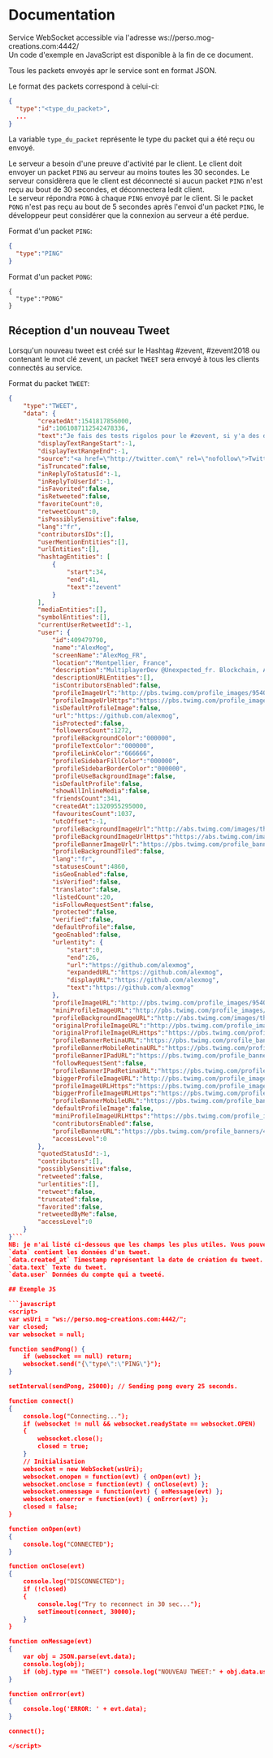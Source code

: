 # Documentation

Service WebSocket accessible via l'adresse ws://perso.mog-creations.com:4442/  
Un code d'exemple en JavaScript est disponible à la fin de ce document.  

Tous les packets envoyés apr le service sont en format JSON.  

Le format des packets correspond à celui-ci:  
```json
{
  "type":"<type_du_packet>",
  ...
}
```

La variable `type_du_packet` représente le type du packet qui a été reçu ou envoyé.

Le serveur a besoin d'une preuve d'activité par le client. Le client doit envoyer un packet `PING` au serveur au moins toutes les 30 secondes. Le serveur considèrera que le client est déconnecté si aucun packet `PING` n'est reçu au bout de 30 secondes, et déconnectera ledit client.  
Le serveur répondra `PONG` à chaque `PING` envoyé par le client. Si le packet `PONG` n'est pas reçu au bout de 5 secondes après l'envoi d'un packet `PING`, le développeur peut considérer que la connexion au serveur a été perdue.

Format d'un packet `PING`:  
```json
{
  "type":"PING"
}
```

Format d'un packet `PONG`:
```
{
  "type":"PONG"
}
```

## Réception d'un nouveau Tweet

Lorsqu'un nouveau tweet est créé sur le Hashtag #zevent, #zevent2018 ou contenant le mot clé zevent, un packet `TWEET` sera envoyé à tous les clients connectés au service.  

Format du packet `TWEET`:

```json
{
	"type":"TWEET",
	"data": {
		"createdAt":1541817856000,
		"id":1061087112542478336,
		"text":"Je fais des tests rigolos pour le #zevent, si y'a des devs qui me suivent, dans quelques minutes je vous link une doc :)",
		"displayTextRangeStart":-1,
		"displayTextRangeEnd":-1,
		"source":"<a href=\"http://twitter.com\" rel=\"nofollow\">Twitter Web Client</a>",
		"isTruncated":false,
		"inReplyToStatusId":-1,
		"inReplyToUserId":-1,
		"isFavorited":false,
		"isRetweeted":false,
		"favoriteCount":0,
		"retweetCount":0,
		"isPossiblySensitive":false,
		"lang":"fr",
		"contributorsIDs":[],
		"userMentionEntities":[],
		"urlEntities":[],
		"hashtagEntities": [
			{
				"start":34,
				"end":41,
				"text":"zevent"
			}
		],
		"mediaEntities":[],
		"symbolEntities":[],
		"currentUserRetweetId":-1,
		"user": {
			"id":409479790,
			"name":"AlexMog",
			"screenName":"AlexMog_FR",
			"location":"Montpellier, France",
			"description":"MultiplayerDev @Unexpected_fr. Blockchain, AI, GameDev enthusiast. Cloud computing consultant. Consensus P2P based computation is funny.",
			"descriptionURLEntities":[],
			"isContributorsEnabled":false,
			"profileImageUrl":"http://pbs.twimg.com/profile_images/954011606089895936/bIJnJCZb_normal.jpg",
			"profileImageUrlHttps":"https://pbs.twimg.com/profile_images/954011606089895936/bIJnJCZb_normal.jpg",
			"isDefaultProfileImage":false,
			"url":"https://github.com/alexmog",
			"isProtected":false,
			"followersCount":1272,
			"profileBackgroundColor":"000000",
			"profileTextColor":"000000",
			"profileLinkColor":"666666",
			"profileSidebarFillColor":"000000",
			"profileSidebarBorderColor":"000000",
			"profileUseBackgroundImage":false,
			"isDefaultProfile":false,
			"showAllInlineMedia":false,
			"friendsCount":341,
			"createdAt":1320955295000,
			"favouritesCount":1037,
			"utcOffset":-1,
			"profileBackgroundImageUrl":"http://abs.twimg.com/images/themes/theme1/bg.png",
			"profileBackgroundImageUrlHttps":"https://abs.twimg.com/images/themes/theme1/bg.png",
			"profileBannerImageUrl":"https://pbs.twimg.com/profile_banners/409479790/1487600461",
			"profileBackgroundTiled":false,
			"lang":"fr",
			"statusesCount":4860,
			"isGeoEnabled":false,
			"isVerified":false,
			"translator":false,
			"listedCount":20,
			"isFollowRequestSent":false,
			"protected":false,
			"verified":false,
			"defaultProfile":false,
			"geoEnabled":false,
			"urlentity": {
				"start":0,
				"end":26,
				"url":"https://github.com/alexmog",
				"expandedURL":"https://github.com/alexmog",
				"displayURL":"https://github.com/alexmog",
				"text":"https://github.com/alexmog"
			},
			"profileImageURL":"http://pbs.twimg.com/profile_images/954011606089895936/bIJnJCZb_normal.jpg",
			"miniProfileImageURL":"http://pbs.twimg.com/profile_images/954011606089895936/bIJnJCZb_mini.jpg",
			"profileBackgroundImageURL":"http://abs.twimg.com/images/themes/theme1/bg.png",
			"originalProfileImageURL":"http://pbs.twimg.com/profile_images/954011606089895936/bIJnJCZb.jpg",
			"originalProfileImageURLHttps":"https://pbs.twimg.com/profile_images/954011606089895936/bIJnJCZb.jpg",
			"profileBannerRetinaURL":"https://pbs.twimg.com/profile_banners/409479790/1487600461/web_retina",
			"profileBannerMobileRetinaURL":"https://pbs.twimg.com/profile_banners/409479790/1487600461/mobile_retina",
			"profileBannerIPadURL":"https://pbs.twimg.com/profile_banners/409479790/1487600461/ipad",
			"followRequestSent":false,
			"profileBannerIPadRetinaURL":"https://pbs.twimg.com/profile_banners/409479790/1487600461/ipad_retina",
			"biggerProfileImageURL":"http://pbs.twimg.com/profile_images/954011606089895936/bIJnJCZb_bigger.jpg",
			"profileImageURLHttps":"https://pbs.twimg.com/profile_images/954011606089895936/bIJnJCZb_normal.jpg",
			"biggerProfileImageURLHttps":"https://pbs.twimg.com/profile_images/954011606089895936/bIJnJCZb_bigger.jpg",
			"profileBannerMobileURL":"https://pbs.twimg.com/profile_banners/409479790/1487600461/mobile",
			"defaultProfileImage":false,
			"miniProfileImageURLHttps":"https://pbs.twimg.com/profile_images/954011606089895936/bIJnJCZb_mini.jpg",
			"contributorsEnabled":false,
			"profileBannerURL":"https://pbs.twimg.com/profile_banners/409479790/1487600461/web",
			"accessLevel":0
		},
		"quotedStatusId":-1,
		"contributors":[],
		"possiblySensitive":false,
		"retweeted":false,
		"urlentities":[],
		"retweet":false,
		"truncated":false,
		"favorited":false,
		"retweetedByMe":false,
		"accessLevel":0
	}
}```  
NB: je n'ai listé ci-dessous que les champs les plus utiles. Vous pouvez facilement deviner à quoi servent les autres ;)  
`data` contient les données d'un tweet.  
`data.created_at` Timestamp représentant la date de création du tweet.  
`data.text` Texte du tweet.  
`data.user` Données du compte qui a tweeté.  

## Exemple JS

```javascript
<script>
var wsUri = "ws://perso.mog-creations.com:4442/";
var closed;
var websocket = null;

function sendPong() {
	if (websocket == null) return;
	websocket.send("{\"type\":\"PING\"}");
}

setInterval(sendPong, 25000); // Sending pong every 25 seconds.

function connect()
{
    console.log("Connecting...");
    if (websocket != null && websocket.readyState == websocket.OPEN)
    {
		websocket.close();
		closed = true;
    }
    // Initialisation
    websocket = new WebSocket(wsUri);
    websocket.onopen = function(evt) { onOpen(evt) };
    websocket.onclose = function(evt) { onClose(evt) };
    websocket.onmessage = function(evt) { onMessage(evt) };
    websocket.onerror = function(evt) { onError(evt) };
    closed = false;
}

function onOpen(evt)
{
    console.log("CONNECTED");
}

function onClose(evt)
{
    console.log("DISCONNECTED");
    if (!closed)
    {
		console.log("Try to reconnect in 30 sec...");
		setTimeout(connect, 30000);
    }
}

function onMessage(evt)
{
	var obj = JSON.parse(evt.data);
	console.log(obj);
	if (obj.type == "TWEET") console.log("NOUVEAU TWEET:" + obj.data.user.name + " (@" + obj.data.user.screenName + ") " + obj.data.text);
}

function onError(evt)
{
    console.log('ERROR: ' + evt.data);
}

connect();

</script>
```
